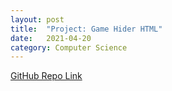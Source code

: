 ```yaml
---
layout: post
title:  "Project: Game Hider HTML"
date:   2021-04-20
category: Computer Science
---
```

<a href="https://github.com/liunicholas/Game-Hider-HTML">GitHub Repo Link</a>
